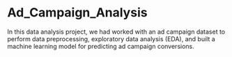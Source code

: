 # Ad_Campaign_Analysis
In this data analysis project, we had worked with an ad campaign dataset to perform data preprocessing, exploratory data analysis (EDA), and built a machine learning model for predicting ad campaign conversions.
